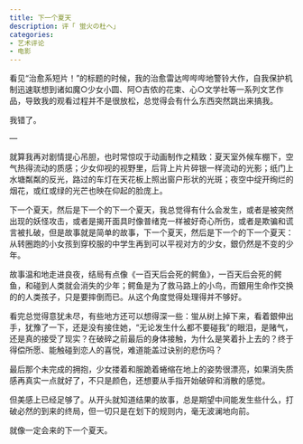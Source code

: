 ```yaml
---
title: 下一个夏天
description: 评「 蛍火の杜へ」
categories: 
- 艺术评论
- 电影
---
```


看见“治愈系短片！”的标题的时候，我的治愈雷达哔哔哔地警铃大作，自我保护机制迅速联想到诸如魔○少女小圆、阿○吉侬的花束、心○文学社等一系列文艺作品，导致我的观看过程并不是很放松，总觉得会有什么东西突然跳出来搞我。

我错了。

—

就算我再对剧情提心吊胆，也时常惊叹于动画制作之精致：夏天室外候车棚下，空气热得流动的质感；少女仰视的视野里，后背上片片碎银一样流动的光影；纸门上水塘粼粼的反光，路过的车灯在天花板上照出窗户形状的光斑；夜空中绽开绚烂的烟花，或红或绿的光芒也映在仰起的脸庞上。

下一个夏天，然后是下一个的下一个夏天，我总觉得有什么会发生，或者是被突然出现的妖怪攻击，或者是揭开面具时像普绪克一样被好奇心所伤，或者是欺骗和谎言被扎破，但是故事就是简单的故事，下一个夏天，然后是下一个的下一个夏天：从转圈跑的小女孩到穿校服的中学生再到可以平视对方的少女，銀仍然是不变的少年。

故事温和地走进良夜，结局有点像《一百天后会死的鳄鱼》，一百天后会死的鳄鱼，和碰到人类就会消失的少年；鳄鱼是为了救马路上的小鸟，而銀用生命作交换的的人类孩子，只是要摔倒而已。从这个角度觉得处理得并不够好。

看完总觉得意犹未尽，有些地方还可以想得深一些：蛍从树上掉下来，看着銀伸出手，犹豫了一下，还是没有接住她，“无论发生什么都不要碰我”的眼泪，是赌气，还是真的接受了现实？在破碎之前最后的身体接触，为什么是笑着扑上去的？终于得偿所愿、能触碰到恋人的喜悦，难道能盖过诀别的悲伤吗？

最后那个未完成的拥抱，少女搂着和服跪着蜷缩在地上的姿势很漂亮，如果消失质感再真实一点就好了，不只是颜色，还想要从手指开始破碎和消散的感觉。



但美感上已经足够了。从开头就知道结果的故事，总是期望中间能发生些什么，打破必然的到来的终局，但一切只是在划下的规则内，毫无波澜地向前。

就像一定会来的下一个夏天。
